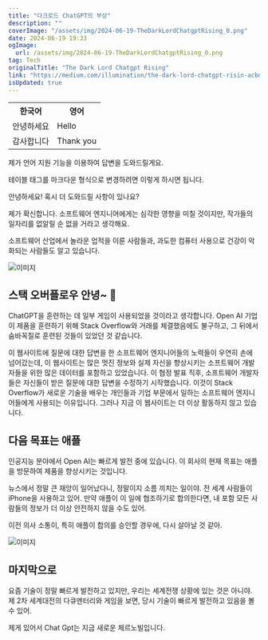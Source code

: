 ```yaml
---
title: "다크로드 ChatGPT의 부상"
description: ""
coverImage: "/assets/img/2024-06-19-TheDarkLordChatgptRising_0.png"
date: 2024-06-19 19:33
ogImage:
  url: /assets/img/2024-06-19-TheDarkLordChatgptRising_0.png
tag: Tech
originalTitle: "The Dark Lord Chatgpt Rising"
link: "https://medium.com/illumination/the-dark-lord-chatgpt-risin-acbd691bcf42"
isUpdated: true
---
```


<table>
<tr>
  <th>한국어</th>
  <th>영어</th>
</tr>
<tr>
  <td>안녕하세요</td>
  <td>Hello</td>
</tr>
<tr>
  <td>감사합니다</td>
  <td>Thank you</td>
</tr>
</table>

제가 언어 지원 기능을 이용하여 답변을 도와드릴게요.

테이블 태그를 마크다운 형식으로 변경하려면 이렇게 하시면 됩니다.

안녕하세요! 혹시 더 도와드릴 사항이 있나요?

<!-- cozy-coder - 수평 -->

<ins class="adsbygoogle"
     style="display:block"
     data-ad-client="ca-pub-4877378276818686"
     data-ad-slot="1107185301"
     data-ad-format="auto"
     data-full-width-responsive="true"></ins>

<script>
     (adsbygoogle = window.adsbygoogle || []).push({});
</script>

제가 확신합니다. 소프트웨어 엔지니어에게는 심각한 영향을 미칠 것이지만, 작가들의 일자리를 없알릴 순 없을 거라고 생각해요.

소프트웨어 산업에서 놀라운 업적을 이룬 사람들과, 과도한 컴퓨터 사용으로 건강이 악화되는 사람들도 알고 있습니다.

![이미지](/assets/img/2024-06-19-TheDarkLordChatgptRising_1.png)

## 스택 오버플로우 안녕~ 🙏

<!-- cozy-coder - 수평 -->

<ins class="adsbygoogle"
     style="display:block"
     data-ad-client="ca-pub-4877378276818686"
     data-ad-slot="1107185301"
     data-ad-format="auto"
     data-full-width-responsive="true"></ins>

<script>
     (adsbygoogle = window.adsbygoogle || []).push({});
</script>

ChatGPT을 훈련하는 데 일부 게임이 사용되었을 것이라고 생각합니다. Open AI 기업이 제품을 훈련하기 위해 Stack Overflow와 거래를 체결했음에도 불구하고, 그 뒤에서 숨바꼭질로 훈련된 것들이 있었던 것 같습니다.

이 웹사이트에 질문에 대한 답변을 한 소프트웨어 엔지니어들의 노력들이 우연히 손에 넘어갔는데, 이 웹사이트는 많은 멋진 정보와 실제 자신을 향상시키는 소프트웨어 개발자들을 위한 많은 데이터를 포함하고 있었습니다. 이 협정 발표 직후, 소프트웨어 개발자들은 자신들이 받은 질문에 대한 답변을 수정하기 시작했습니다. 이것이 Stack Overflow가 새로운 기술을 배우는 개인들과 기업 부문에서 일하는 소프트웨어 엔지니어들에게 사용되는 이유입니다. 그러나 지금 이 웹사이트는 더 이상 활동하지 않고 있습니다.

## 다음 목표는 애플

인공지능 분야에서 Open AI는 빠르게 발전 중에 있습니다. 이 회사의 현재 목표는 애플을 방문하여 제품을 향상시키는 것입니다.

<!-- cozy-coder - 수평 -->

<ins class="adsbygoogle"
     style="display:block"
     data-ad-client="ca-pub-4877378276818686"
     data-ad-slot="1107185301"
     data-ad-format="auto"
     data-full-width-responsive="true"></ins>

<script>
     (adsbygoogle = window.adsbygoogle || []).push({});
</script>

뉴스에서 정말 큰 재앙이 일어났다니, 정말이지 소름 끼치는 일이야. 전 세계 사람들이 iPhone을 사용하고 있어. 만약 애플이 이 일에 협조하기로 합의한다면, 내 포함 모든 사람들의 정보가 더 이상 안전하지 않을 수도 있어.

이전 의사 소통이, 특히 애플이 합의를 승인할 경우에, 다시 살아날 것 같아.

![이미지](/assets/img/2024-06-19-TheDarkLordChatgptRising_2.png)

## 마지막으로

요즘 기술이 정말 빠르게 발전하고 있지만, 우리는 세계전쟁 상황에 있는 것은 아니야. 제 2차 세계대전의 다큐멘터리와 게임을 보면, 당시 기술이 빠르게 발전하고 있음을 볼 수 있어.

<!-- cozy-coder - 수평 -->

<ins class="adsbygoogle"
     style="display:block"
     data-ad-client="ca-pub-4877378276818686"
     data-ad-slot="1107185301"
     data-ad-format="auto"
     data-full-width-responsive="true"></ins>

<script>
     (adsbygoogle = window.adsbygoogle || []).push({});
</script>

제게 있어서 Chat Gpt는 지금 새로운 체르노빌입니다.
